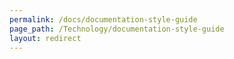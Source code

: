 ```yaml
---
permalink: /docs/documentation-style-guide
page_path: /Technology/documentation-style-guide
layout: redirect
---
```

